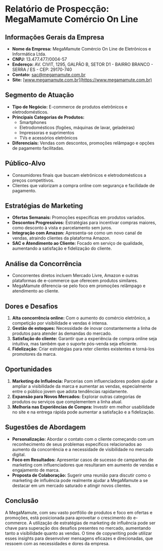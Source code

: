 # Relatório de Prospecção: MegaMamute Comércio On Line

## Informações Gerais da Empresa
- **Nome da Empresa:** MegaMamute Comércio On Line de Eletrônicos e Informática Ltda.
- **CNPJ:** 13.477.477/0004-57
- **Endereço:** AV. CIVIT, 1295, GALPÃO B, SETOR D1 - BAIRRO BRANCO - SERRA / ES - CEP: 29170-740
- **Contato:** sac@megamamute.com.br
- **Site:** [www.megamamute.com.br](https://www.megamamute.com.br)

## Segmento de Atuação
- **Tipo de Negócio:** E-commerce de produtos eletrônicos e eletrodomésticos.
- **Principais Categorias de Produtos:**
  - Smartphones
  - Eletrodomésticos (fogões, máquinas de lavar, geladeiras)
  - Impressoras e suprimentos
  - TVs e acessórios eletrônicos
- **Diferenciais:** Vendas com descontos, promoções relâmpago e opções de pagamento facilitadas.

## Público-Alvo
- Consumidores finais que buscam eletrônicos e eletrodomésticos a preços competitivos.
- Clientes que valorizam a compra online com segurança e facilidade de pagamento.
  
## Estratégias de Marketing
- **Ofertas Semanais:** Promoções específicas em produtos variados.
- **Descontos Progressivos:** Estratégias para incentivar compras maiores, como desconto à vista e parcelamento sem juros.
- **Integração com Amazon:** Apresenta-se como um novo canal de vendas, atraindo clientes da plataforma Amazon.
- **SAC e Atendimento ao Cliente:** Focado em serviço de qualidade, aumentando a satisfação e fidelização do cliente.

## Análise da Concorrência
- Concorrentes diretos incluem Mercado Livre, Amazon e outras plataformas de e-commerce que oferecem produtos similares.
- MegaMamute diferencia-se pelo foco em promoções relâmpago e atendimento ao cliente.

## Dores e Desafios
1. **Alta concorrência online:** Com o aumento do comércio eletrônico, a competição por visibilidade e vendas é intensa.
2. **Gestão de estoques:** Necessidade de inovar constantemente a linha de produtos para atender às demandas do mercado.
3. **Satisfação do cliente:** Garantir que a experiência de compra online seja intuitiva, mas também que o suporte pós-venda seja eficiente.
4. **Fidelização:** Criar estratégias para reter clientes existentes e torná-los promotores da marca.

## Oportunidades
1. **Marketing de Influência:** Parcerias com influenciadores podem ajudar a ampliar a visibilidade da marca e aumentar as vendas, especialmente entre o público jovem que adota tendências rapidamente.
2. **Expansão para Novos Mercados:** Explorar outras categorias de produtos ou serviços que complementem a linha atual.
3. **Melhoria nas Experiências de Compra:** Investir em melhor usabilidade no site e na entrega rápida pode aumentar a satisfação e a fidelização.

## Sugestões de Abordagem
- **Personalização:** Abordar o contato com o cliente começando com um reconhecimento de seus problemas específicos relacionados ao aumento da concorrência e a necessidade de visibilidade no mercado digital.
- **Foco em Resultados:** Apresentar casos de sucesso de campanhas de marketing com influenciadores que resultaram em aumento de vendas e engajamento de marca.
- **Proposta de Colaboração:** Sugerir uma reunião para discutir como o marketing de influência pode realmente ajudar a MegaMamute a se destacar em um mercado saturado e atingir novos clientes.

## Conclusão
A MegaMamute, com seu vasto portfólio de produtos e foco em ofertas e promoções, está posicionada para aproveitar o crescimento do e-commerce. A utilização de estratégias de marketing de influência pode ser chave para superação dos desafios presentes no mercado, aumentando tanto a visibilidade quanto as vendas. O time de copywriting pode utilizar esses insights para desenvolver mensagens eficazes e direcionadas, que ressoem com as necessidades e dores da empresa.